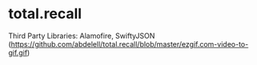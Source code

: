# total.recall
Third Party Libraries: Alamofire, SwiftyJSON
(https://github.com/abdelell/total.recall/blob/master/ezgif.com-video-to-gif.gif)
